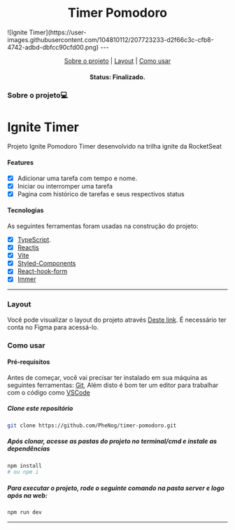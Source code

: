 
<h1 align="center">Timer Pomodoro</h1>
![Ignite Timer](https://user-images.githubusercontent.com/104810112/207723233-d2f66c3c-cfb8-4742-adbd-dbfcc90cfd00.png)
---


<p align="center">
 <a href="#sobre-o-projeto">Sobre o projeto</a> |
 <a href="#layout">Layout</a> | 
 <a href="#como-usar">Como usar</a> 
</p>

<h4 align="center">
	 Status: Finalizado.
</h4>
 
### Sobre o projeto💻
# Ignite Timer
Projeto Ignite Pomodoro Timer desenvolvido na trilha ignite da RocketSeat
 
#### Features

- [X] Adicionar uma tarefa com tempo e nome.
- [X] Iniciar ou interromper uma tarefa
- [X] Pagina com histórico de tarefas e seus respectivos status

#### Tecnologias

As seguintes ferramentas foram usadas na construção do projeto:

- [x] [TypeScript](https://www.typescriptlang.org/).
- [x] [Reactjs](https://reactjs.org/)
- [x] [Vite](https://vitejs.dev)
- [x] [Styled-Components](https://styled-components.com)
- [x] [React-hook-form](https://react-hook-form.com/)
- [x] [Immer](https://immerjs.github.io/immer/)

___
### Layout
Você pode visualizar o layout do projeto através [Deste link](https://www.figma.com/file/5Q8xKCQJwg9tcoxsAQzV36/Ignite-Timer-(Community)?node-id=0%3A1&t=M64fRdveYS3kCWc8-0). É necessário ter conta no Figma para acessá-lo.

### Como usar
#### Pré-requisitos

Antes de começar, você vai precisar ter instalado em sua máquina as seguintes ferramentas:
[Git](https://git-scm.com),  Além disto é bom ter um editor para trabalhar com o código como [VSCode](https://code.visualstudio.com/)

##### Clone este repositório
```bash
git clone https://github.com/PheNog/timer-pomodoro.git
```
##### Após clonar, acesse as pastas do projeto no terminal/cmd e instale as dependências
```bash
npm install
# ou npm i
```

##### Para executar o projeto, rode o seguinte comando  na pasta server e logo após na web:
```bash
npm run dev
```
___
